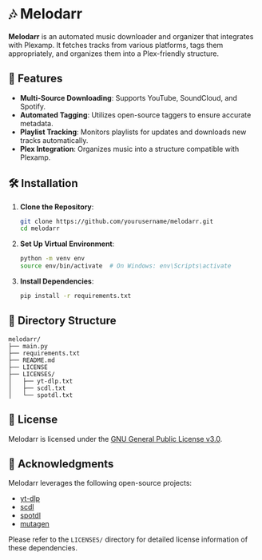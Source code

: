 # 🎶 Melodarr

**Melodarr** is an automated music downloader and organizer that integrates with Plexamp. It fetches tracks from various platforms, tags them appropriately, and organizes them into a Plex-friendly structure.

## 🚀 Features

- **Multi-Source Downloading**: Supports YouTube, SoundCloud, and Spotify.
- **Automated Tagging**: Utilizes open-source taggers to ensure accurate metadata.
- **Playlist Tracking**: Monitors playlists for updates and downloads new tracks automatically.
- **Plex Integration**: Organizes music into a structure compatible with Plexamp.

## 🛠️ Installation

1. **Clone the Repository**:
   ```bash
   git clone https://github.com/yourusername/melodarr.git
   cd melodarr
   ```

2. **Set Up Virtual Environment**:
   ```bash
   python -m venv env
   source env/bin/activate  # On Windows: env\Scripts\activate
   ```

3. **Install Dependencies**:
   ```bash
   pip install -r requirements.txt
   ```

## 📁 Directory Structure

```
melodarr/
├── main.py
├── requirements.txt
├── README.md
├── LICENSE
├── LICENSES/
│   ├── yt-dlp.txt
│   ├── scdl.txt
│   └── spotdl.txt
```

## 📄 License

Melodarr is licensed under the [GNU General Public License v3.0](https://www.gnu.org/licenses/gpl-3.0.en.html).

## 🤝 Acknowledgments

Melodarr leverages the following open-source projects:

- [yt-dlp](https://github.com/yt-dlp/yt-dlp)
- [scdl](https://github.com/flyingrub/scdl)
- [spotdl](https://github.com/spotDL/spotify-downloader)
- [mutagen](https://mutagen.readthedocs.io/en/latest/)

Please refer to the `LICENSES/` directory for detailed license information of these dependencies.
